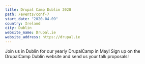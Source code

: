 ```yaml
---
title: Drupal Camp Dublin 2020
path: /events/conf-7
start_date: "2020-04-09"
country: Ireland
city: Dublin
website_name: Drupal.ie
website_address: https://drupal.ie
---
```


Join us in Dublin for our yearly DrupalCamp in May! Sign up on the DrupalCamp Dublin website and send us your talk proposals!